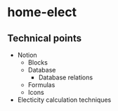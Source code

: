 # home-elect
## Technical points
* Notion
  * Blocks
  * Database
    * Database relations
  * Formulas
  * Icons
* Electicity calculation techniques